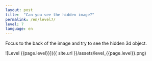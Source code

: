 ```yaml
---
layout: post
title:  "Can you see the hidden image?"
permalink: /en/level7/
level: 7
language: en
---
```

Focus to the back of the image and try to see the hidden 3d object.

![Level {{page.level}}]({{ site.url }}/assets/level_{{page.level}}.png)